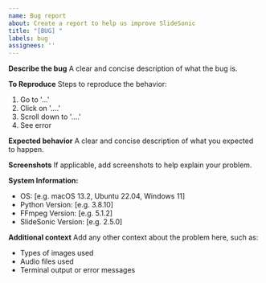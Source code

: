 ```yaml
---
name: Bug report
about: Create a report to help us improve SlideSonic
title: "[BUG] "
labels: bug
assignees: ''
---
```


**Describe the bug**
A clear and concise description of what the bug is.

**To Reproduce**
Steps to reproduce the behavior:
1. Go to '...'
2. Click on '....'
3. Scroll down to '....'
4. See error

**Expected behavior**
A clear and concise description of what you expected to happen.

**Screenshots**
If applicable, add screenshots to help explain your problem.

**System Information:**
 - OS: [e.g. macOS 13.2, Ubuntu 22.04, Windows 11]
 - Python Version: [e.g. 3.8.10]
 - FFmpeg Version: [e.g. 5.1.2]
 - SlideSonic Version: [e.g. 2.5.0]

**Additional context**
Add any other context about the problem here, such as:
- Types of images used
- Audio files used
- Terminal output or error messages 
